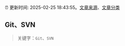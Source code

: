 :alarm_clock: 更新时间: 2025-02-25 18:43:55。[文章来源](/README.md)、[文章分类](/TAGS.md)

## Git、SVN


> 关键字：`Git`、`SVN`



